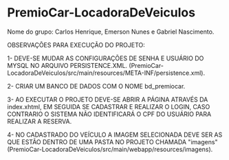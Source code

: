 # PremioCar-LocadoraDeVeiculos

Nome do grupo: Carlos Henrique, Emerson Nunes e Gabriel Nascimento.

OBSERVAÇÕES PARA EXECUÇÃO DO PROJETO:

1- DEVE-SE MUDAR AS CONFIGURAÇÕES DE SENHA E USUÁRIO DO MYSQL NO ARQUIVO PERSISTENCE.XML. (PremioCar-LocadoraDeVeiculos/src/main/resources/META-INF/persistence.xml).

2- CRIAR UM BANCO DE DADOS COM O NOME bd_premiocar.

3- AO EXECUTAR O PROJETO DEVE-SE ABRIR A PÁGINA ATRAVÉS DA index.xhtml, EM SEGUIDA SE CADASTRAR E REALIZAR O LOGIN, CASO CONTRARIO O SISTEMA NÃO IDENTIFICARÁ O CPF DO USUÁRIO PARA REALIZAR A RESERVA.

4- NO CADASTRADO DO VEÍCULO A IMAGEM SELECIONADA DEVE SER AS QUE ESTÃO DENTRO DE UMA PASTA NO PROJETO CHAMADA "imagens" (PremioCar-LocadoraDeVeiculos/src/main/webapp/resources/imagens).
